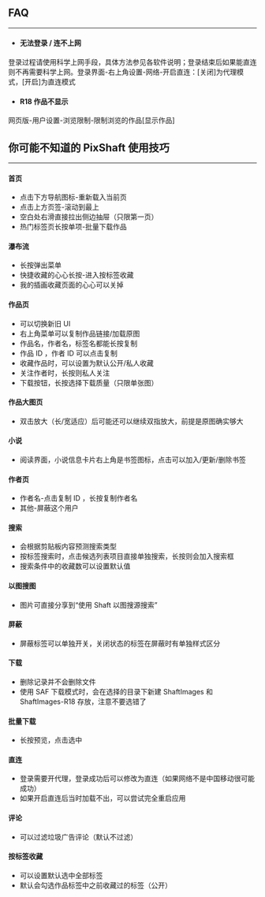 ## FAQ
---
+ #### 无法登录 / 连不上网
登录过程请使用科学上网手段，具体方法参见各软件说明；登录结束后如果能直连则不再需要科学上网。登录界面-右上角设置-网络-开启直连：[关闭]为代理模式，[开启]为直连模式
+ #### R18 作品不显示
网页版-用户设置-浏览限制-限制浏览的作品[显示作品]

## 你可能不知道的 PixShaft 使用技巧
---
#### 首页
+ 点击下方导航图标-重新载入当前页
+ 点击上方页签-滚动到最上
+ 空白处右滑直接拉出侧边抽屉（只限第一页）
+ 热门标签页长按单项-批量下载作品

#### 瀑布流
+ 长按弹出菜单
+ 快捷收藏的心心长按-进入按标签收藏
+ 我的插画收藏页面的心心可以关掉

#### 作品页
+ 可以切换新旧 UI
+ 右上角菜单可以复制作品链接/加载原图
+ 作品名，作者名，标签名都能长按复制
+ 作品 ID ，作者 ID 可以点击复制
+ 收藏作品时，可以设置为默认公开/私人收藏
+ 关注作者时，长按则私人关注
+ 下载按钮，长按选择下载质量（只限单张图）

#### 作品大图页
+ 双击放大（长/宽适应）后可能还可以继续双指放大，前提是原图确实够大

#### 小说
+ 阅读界面，小说信息卡片右上角是书签图标，点击可以加入/更新/删除书签

#### 作者页
+ 作者名-点击复制 ID ，长按复制作者名
+ 其他-屏蔽这个用户

#### 搜索
+ 会根据剪贴板内容预测搜索类型
+ 按标签搜索时，点击候选列表项目直接单独搜索，长按则会加入搜索框
+ 搜索条件中的收藏数可以设置默认值

#### 以图搜图
+ 图片可直接分享到“使用 Shaft 以图搜源搜索”

#### 屏蔽
+ 屏蔽标签可以单独开关，关闭状态的标签在屏蔽时有单独样式区分

#### 下载
+ 删除记录并不会删除文件
+ 使用 SAF 下载模式时，会在选择的目录下新建 ShaftImages 和 ShaftImages-R18 存放，注意不要选错了

#### 批量下载
+ 长按预览，点击选中

#### 直连
+ 登录需要开代理，登录成功后可以修改为直连（如果网络不是中国移动很可能成功）
+ 如果开启直连后当时加载不出，可以尝试完全重启应用

#### 评论
+ 可以过滤垃圾广告评论（默认不过滤）

#### 按标签收藏
+ 可以设置默认选中全部标签
+ 默认会勾选作品标签中之前收藏过的标签（公开）
